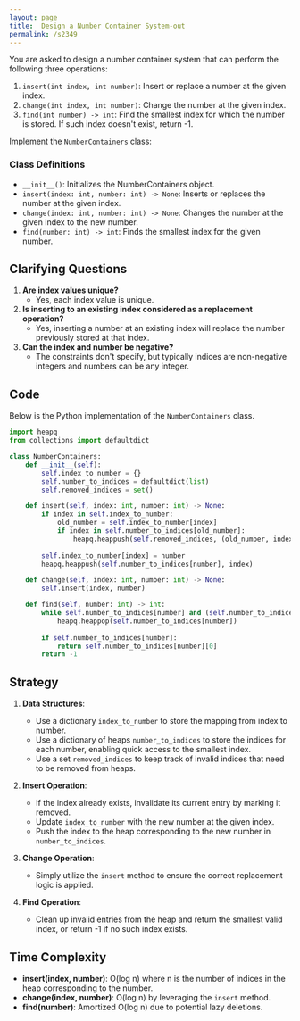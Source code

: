 ```yaml
---
layout: page
title:  Design a Number Container System-out
permalink: /s2349
---
```


You are asked to design a number container system that can perform the following three operations:

1. `insert(int index, int number)`: Insert or replace a number at the given index.
2. `change(int index, int number)`: Change the number at the given index.
3. `find(int number) -> int`: Find the smallest index for which the number is stored. If such index doesn't exist, return -1.

Implement the `NumberContainers` class:

### Class Definitions
- `__init__()`: Initializes the NumberContainers object.
- `insert(index: int, number: int) -> None`: Inserts or replaces the number at the given index.
- `change(index: int, number: int) -> None`: Changes the number at the given index to the new number.
- `find(number: int) -> int`: Finds the smallest index for the given number.

## Clarifying Questions

1. **Are index values unique?**
   - Yes, each index value is unique.
2. **Is inserting to an existing index considered as a replacement operation?**
   - Yes, inserting a number at an existing index will replace the number previously stored at that index.
3. **Can the index and number be negative?**
   - The constraints don't specify, but typically indices are non-negative integers and numbers can be any integer.

## Code

Below is the Python implementation of the `NumberContainers` class.

```python
import heapq
from collections import defaultdict

class NumberContainers:
    def __init__(self):
        self.index_to_number = {}
        self.number_to_indices = defaultdict(list)
        self.removed_indices = set()

    def insert(self, index: int, number: int) -> None:
        if index in self.index_to_number:
            old_number = self.index_to_number[index]
            if index in self.number_to_indices[old_number]:
                heapq.heappush(self.removed_indices, (old_number, index))
        
        self.index_to_number[index] = number
        heapq.heappush(self.number_to_indices[number], index)

    def change(self, index: int, number: int) -> None:
        self.insert(index, number)

    def find(self, number: int) -> int:
        while self.number_to_indices[number] and (self.number_to_indices[number][0] not in self.index_to_number or self.index_to_number[self.number_to_indices[number][0]] != number):
            heapq.heappop(self.number_to_indices[number])
        
        if self.number_to_indices[number]:
            return self.number_to_indices[number][0]
        return -1
```

## Strategy

1. **Data Structures**:
    - Use a dictionary `index_to_number` to store the mapping from index to number.
    - Use a dictionary of heaps `number_to_indices` to store the indices for each number, enabling quick access to the smallest index.
    - Use a set `removed_indices` to keep track of invalid indices that need to be removed from heaps.

2. **Insert Operation**:
    - If the index already exists, invalidate its current entry by marking it removed.
    - Update `index_to_number` with the new number at the given index.
    - Push the index to the heap corresponding to the new number in `number_to_indices`.

3. **Change Operation**:
    - Simply utilize the `insert` method to ensure the correct replacement logic is applied.

4. **Find Operation**:
    - Clean up invalid entries from the heap and return the smallest valid index, or return -1 if no such index exists.

## Time Complexity

- **insert(index, number)**: O(log n) where n is the number of indices in the heap corresponding to the number.
- **change(index, number)**: O(log n) by leveraging the `insert` method.
- **find(number)**: Amortized O(log n) due to potential lazy deletions.